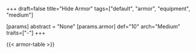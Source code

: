 +++
draft=false
title="Hide Armor"
tags=["default", "armor", "equipment", "medium"]

[params]
  abstract = "None"
  [params.armor]
    def="10"
    arch="Medium"
    traits=["-"]
+++

{{< armor-table >}}


